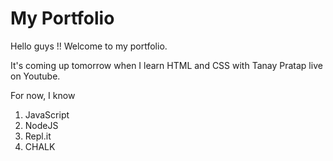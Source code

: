 # My Portfolio

Hello guys !! Welcome to my portfolio. 

It's coming up tomorrow when I learn HTML  and CSS with Tanay Pratap live on Youtube.

For now, I know

1. JavaScript
2. NodeJS
3. Repl.it
4. CHALK
